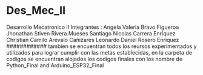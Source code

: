 # Des_Mec_II
Desarrollo Mecatronico II
Integrantes : 
Angela Valeria Bravo Figueroa
Jhonathan Stiven Rivera Mueses
Santiago Nicolas Carrera Enriquez 
Christian Camilo Arevalo Cañizares 
Leonardo Daniel Rosero Enriquez
############
tambien se encuentran todos los reursos experimentados y utilizados para lograr cumplir con las metas establecidas, en la carpeta de codigos se encuentran alojados los codigos finales con los nombre de Python_Final and Arduino_ESP32_Final
